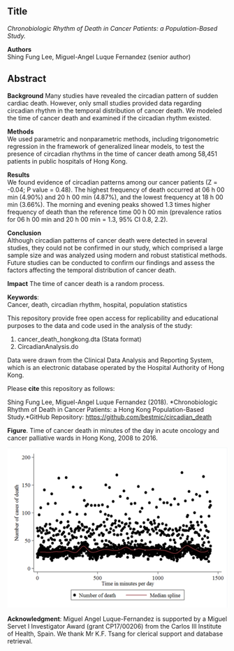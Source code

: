 ## Title
*Chronobiologic Rhythm of Death in Cancer Patients: a Population-Based Study.* 

**Authors**  
Shing Fung Lee, Miguel-Angel Luque Fernandez (senior author)

## Abstract

**Background**
Many studies have revealed the circadian pattern of sudden cardiac death. However, only small studies provided data regarding circadian rhythm in the temporal distribution of cancer death. We modeled the time of cancer death and examined if the circadian rhythm existed.

**Methods**  
We used parametric and nonparametric methods, including trigonometric regression in the framework of generalized linear models, to test the presence of circadian rhythms in the time of cancer death among 58,451 patients in public hospitals of Hong Kong.

**Results**  
We found evidence of circadian patterns among our cancer patients (Z = -0.04; P value = 0.48). The highest frequency of death occurred at 06 h 00 min (4.90%) and 20 h 00 min (4.87%), and the lowest frequency at 18 h 00 min (3.66%). The morning and evening peaks showed 1.3 times higher frequency of death than the reference time 00 h 00 min (prevalence ratios for 06 h 00 min and 20 h 00 min = 1.3, 95% CI 0.8, 2.2).

**Conclusion**  
Although circadian patterns of cancer death were detected in several studies, they could not be confirmed in our study, which comprised a large sample size and was analyzed using modern and robust statistical methods. Future studies can be conducted to confirm our findings and assess the factors affecting the temporal distribution of cancer death. 

**Impact**
The time of cancer death is a random process.

**Keywords**:  
Cancer, death, circadian rhythm, hospital, population statistics 

This repository provide free open access for replicability and educational purposes to the data and code used in the analysis of the study:  

1. cancer_death_hongkong.dta (Stata format)  
2. CircadianAnalysis.do  

Data were drawn from the Clinical Data Analysis and Reporting System, which is an electronic database operated by the Hospital Authority of Hong Kong. 

Please **cite** this repository as follows:   

Shing Fung Lee, Miguel-Angel Luque Fernandez (2018). *Chronobiologic Rhythm of Death in Cancer Patients: a Hong Kong Population-Based Study.*GitHub Repository: https://github.com/bestmic/circadian_death


**Figure**. Time of cancer death in minutes of the day in acute oncology and cancer palliative wards in Hong Kong, 2008 to 2016.  

![Figure Link](https://github.com/bestmic/circadian_death/blob/master/Figure.jpg) 
 
**Acknowledgment**: Miguel Angel Luque-Fernandez is supported by a Miguel Servet I Investigator Award (grant CP17/00206) from the Carlos III Institute of Health, Spain. We thank Mr K.F. Tsang for clerical support and database retrieval.
